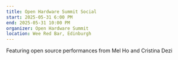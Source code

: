 ```yaml
---
title: Open Hardware Summit Social
start: 2025-05-31 6:00 PM
end: 2025-05-31 10:00 PM
organizer: Open Hardware Summit
location: Wee Red Bar, Edinburgh
---
```


Featuring open source performances from Mel Ho and Cristina Dezi 
